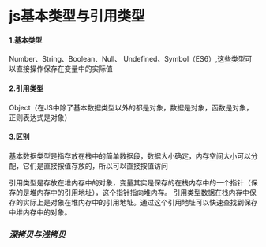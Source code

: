 # js基本类型与引用类型

#### 1.基本类型
Number、String、Boolean、Null、 Undefined、Symbol（ES6）,这些类型可以直接操作保存在变量中的实际值


#### 2.引用类型
Object（在JS中除了基本数据类型以外的都是对象，数据是对象，函数是对象，正则表达式是对象）

#### 3.区别
基本数据类型是指存放在栈中的简单数据段，数据大小确定，内存空间大小可以分配，它们是直接按值存放的，所以可以直接按值访问

引用类型是存放在堆内存中的对象，变量其实是保存的在栈内存中的一个指针（保存的是堆内存中的引用地址），这个指针指向堆内存。
引用类型数据在栈内存中保存的实际上是对象在堆内存中的引用地址。通过这个引用地址可以快速查找到保存中堆内存中的对象。

### ***深拷贝与浅拷贝***



